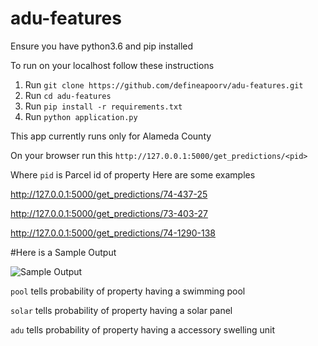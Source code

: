 # adu-features

Ensure you have python3.6 and pip installed

To run on your localhost follow these instructions

1. Run `git clone https://github.com/defineapoorv/adu-features.git`
2. Run `cd adu-features`
3. Run `pip install -r requirements.txt`
4. Run `python application.py`

This app currently runs only for Alameda County

On your browser run this
`http://127.0.0.1:5000/get_predictions/<pid>`

Where `pid` is Parcel id of property
Here are some examples

http://127.0.0.1:5000/get_predictions/74-437-25

http://127.0.0.1:5000/get_predictions/73-403-27

http://127.0.0.1:5000/get_predictions/74-1290-138


#Here is a Sample Output

![Sample Output](https://raw.githubusercontent.com/defineapoorv/adu-features/master/sample/test-output.png)

`pool` tells probability of property having a swimming pool

`solar` tells probability of property having a solar panel

`adu` tells probability of property having a accessory swelling unit


